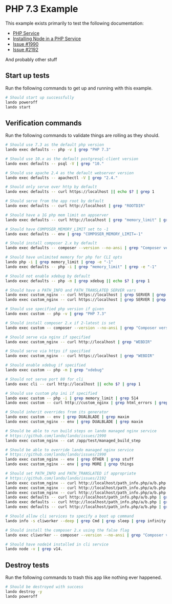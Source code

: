 # PHP 7.3 Example

This example exists primarily to test the following documentation:

* [PHP Service](https://docs.lando.dev/config/php.html)
* [Installing Node in a PHP Service](https://docs.lando.dev/guides/installing-node-in-your-lando-php-service.html)
* [Issue #1990](https://github.com/lando/lando/issues/1990)
* [Issue #2192](https://github.com/lando/lando/issues/2192)

And probably other stuff

## Start up tests

Run the following commands to get up and running with this example.

```bash
# Should start up successfully
lando poweroff
lando start
```

## Verification commands

Run the following commands to validate things are rolling as they should.

```bash
# Should use 7.3 as the default php version
lando exec defaults -- php -v | grep "PHP 7.3"

# Should use 10.x as the default postgresql-client version
lando exec defaults -- psql -V | grep "10."

# Should use apache 2.4 as the default webserver version
lando exec defaults -- apachectl -V | grep "2.4."

# Should only serve over http by default
lando exec defaults -- curl https://localhost || echo $? | grep 1

# Should serve from the app root by default
lando exec defaults -- curl http://localhost | grep "ROOTDIR"

# Should have a 1G php mem limit on appserver
lando exec defaults -- curl http://localhost | grep "memory_limit" | grep "1G"

# Should have COMPOSER_MEMORY_LIMIT set to -1
lando exec defaults -- env | grep "COMPOSER_MEMORY_LIMIT=-1"

# Should install composer 2.x by default
lando exec defaults -- composer --version --no-ansi | grep "Composer version 2."

# Should have unlimited memory for php for CLI opts
lando php -i | grep memory_limit | grep -e "-1"
lando exec defaults -- php -i | grep "memory_limit" | grep -e "-1"

# Should not enable xdebug by default
lando exec defaults -- php -m | grep xdebug || echo $? | grep 1

# Should have a PATH_INFO and PATH_TRANSLATED SERVER vars
lando exec custom_nginx -- curl https://localhost | grep SERVER | grep PATH_INFO
lando exec custom_nginx -- curl https://localhost | grep SERVER | grep PATH_TRANSLATED

# Should use specified php version if given
lando exec custom -- php -v | grep "PHP 7.3"

# Should install composer 2.x if 2-latest is set
lando exec custom -- composer --version --no-ansi | grep "Composer version 2."

# Should serve via nginx if specified
lando exec custom_nginx -- curl http://localhost | grep "WEBDIR"

# Should serve via https if specified
lando exec custom_nginx -- curl https://localhost | grep "WEBDIR"

# Should enable xdebug if specified
lando exec custom -- php -m | grep "xdebug"

# Should not serve port 80 for cli
lando exec cli -- curl http://localhost || echo $? | grep 1

# Should use custom php ini if specified
lando exec custom -- php -i | grep memory_limit | grep 514
lando exec custom -- curl http://custom_nginx | grep html_errors | grep On | grep On

# Should inherit overrides from its generator
lando exec custom -- env | grep DUALBLADE | grep maxim
lando exec custom_nginx -- env | grep DUALBLADE | grep maxim

# Should be able to run build steps on lando managed nginx service
# https://github.com/lando/lando/issues/1990
lando exec custom_nginx -- cat /app/test/managed_build_step

# Should be able to override lando managed nginx service
# https://github.com/lando/lando/issues/1990
lando exec custom_nginx -- env | grep OTHER | grep stuff
lando exec custom_nginx -- env | grep MORE | grep things

# Should set PATH_INFO and PATH_TRANSLATED if appropriate
# https://github.com/lando/lando/issues/2192
lando exec custom_nginx -- curl http://localhost/path_info.php/a/b.php | grep PATH_INFO | grep "/a/b.php"
lando exec custom_nginx -- curl http://localhost/path_info.php/a/b.php | grep PATH_TRANSLATED | grep "/app/web/a/b.php"
lando exec custom_nginx -- curl http://localhost/path_info.php/a/b.php | grep SCRIPT_NAME | grep "/path_info.php"
lando exec defaults -- curl http://localhost/path_info.php/a/b.php | grep PATH_INFO | grep "/a/b.php"
lando exec defaults -- curl http://localhost/path_info.php/a/b.php | grep PATH_TRANSLATED | grep "/app/a/b.php"
lando exec defaults -- curl http://localhost/path_info.php/a/b.php | grep SCRIPT_NAME | grep "/path_info.php"

# Should allow cli services to specify a boot up command
lando info -s cliworker --deep | grep Cmd | grep sleep | grep infinity

# Should install the composer 2.x using the false flag
lando exec cliworker -- composer --version --no-ansi | grep "Composer version 2."

# Should have node14 installed in cli service
lando node -v | grep v14.
```

## Destroy tests

Run the following commands to trash this app like nothing ever happened.

```bash
# Should be destroyed with success
lando destroy -y
lando poweroff
```
